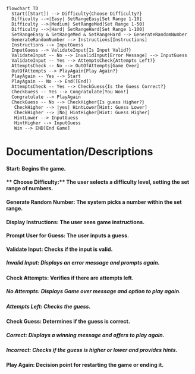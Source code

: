 ```mermaid
flowchart TD
  Start([Start]) --> Difficulty{Choose Difficulty?}
  Difficulty -->|Easy| SetRangeEasy[Set Range 1-10]
  Difficulty -->|Medium| SetRangeMed[Set Range 1-50]
  Difficulty -->|Hard| SetRangeHard[Set Range 1-100]
  SetRangeEasy & SetRangeMed & SetRangeHard --> GenerateRandomNumber
  GenerateRandomNumber --> Instructions[Instructions]
  Instructions --> InputGuess
  InputGuess --> ValidateInput{Is Input Valid?}
  ValidateInput -- No --> InvalidInput[Error Message] --> InputGuess
  ValidateInput -- Yes --> AttemptsCheck{Attempts Left?}
  AttemptsCheck -- No --> OutOfAttempts[Game Over]
  OutOfAttempts --> PlayAgain{Play Again?}
  PlayAgain -- Yes --> Start
  PlayAgain -- No --> End([End])
  AttemptsCheck -- Yes --> CheckGuess{Is the Guess Correct?}
  CheckGuess -- Yes --> Congratulate[You Won!]
  Congratulate --> PlayAgain
  CheckGuess -- No --> CheckHigher{Is guess Higher?}
   CheckHigher --> |yes| HintLower[Hint: Guess Lower]
   CheckHigher --> |No| HintHigher[Hint: Guess Higher]
   HintLower --> InputGuess
   HintHigher --> InputGuess
   Win --> END[End Game] 
```

# **Documentation/Descriptions** 
#### **Start:** Begins the game.
#### ** Choose Difficulty:** The user selects a difficulty level, setting the set range of numbers. 
#### **Generate Random Number:** The system picks a number within the set range.
#### **Display Instructions:** The user sees game instructions.
#### **Prompt User for Guess:** The user inputs a guess.
#### **Validate Input:** Checks if the input is valid.
##### **_Invalid Input:_** Displays an error message and prompts again.
#### **Check Attempts:** Verifies if there are attempts left.
##### **_No Attempts:_** Displays Game over message and option to play again.
##### **_Attempts Left:_** Checks the guess.
#### **Check Guess:** Determines if the guess is correct.
##### **_Correct:_** Displays a winning message and offers to play again.
##### **_Incorrect:_** Checks if the guess is higher or lower and provides hints.
#### **Play Again:** Decision point for restarting the game or ending it.

